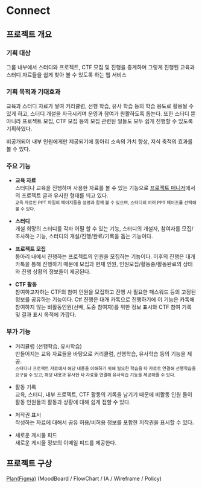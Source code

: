 # Connect

## 프로젝트 개요

### 기획 대상

그룹 내부에서 스터디와 프로젝트, CTF 모집 및 진행을 중계하며 그렇게 진행된 교육과 스터디 자료들을 쉽게 찾아 볼 수 있도록 하는 웹 서비스

### 기획 목적과 기대효과

교육과 스터디 자료가 쌓여 커리큘럼, 선행 학습, 유사 학습 등의 학습 용도로 활용될 수 있게 하고, 스터디 개설을 자극시키며 운영과 참여가 원활하도록 돕는다. 또한 스터디 뿐 아니라 프로젝트 모집, CTF 모집 등의 모집 관련된 일들도 모두 쉽게 진행할 수 있도록 기획하였다.

비공개되어 내부 인원에게만 제공되기에 동아리 소속의 가치 향상, 지식 축적의 효과를 볼 수 있다.

### 주요 기능

- **교육 자료**  
  스터디나 교육을 진행하며 사용한 자료를 볼 수 있는 기능으로 [프로젝트 매니저](../project-manager/)에서의 프로젝트 글과 유사한 형태를 띄고 있다.  
  <sup>교육 자료인 PPT 파일의 페이지들을 설명과 함께 볼 수 있으며, 스터디의 여러 PPT 페이즈를 선택해 볼 수 있다.</sup>

- **스터디**  
  개설 희망의 스터디를 각자 어필 할 수 있는 기능, 스터디의 개설자, 참여자를 모집/조사하는 기능, 스터디의 개설/진행/완료/기록을 돕는 기능이다.

- **프로젝트 모집**  
  동아리 내에서 진행하는 프로젝트의 인원을 모집하는 기능이다. 이후의 진행은 대개 카톡을 통해 진행하기 때문에 모집과 현재 인원, 인원모집/활동중/활동완료의 상태와 진행 상황의 정보들이 제공된다.

- **CTF 활동**  
  참여하고자하는 CTF의 참여 인원을 모집하고 진행 시 필요한 패스워드 등의 고정된 정보를 공유하는 기능이다. Ctf 진행은 대개 카톡으로 진행하기에 이 기능은 카톡에 참여하지 않는 비활동인원(선배, 도중 참여자)를 위한 정보 표시와 CTF 참여 기록 및 결과 표시 목적에 가깝다.

### 부가 기능

- 커리큘럼 (선행학습, 유사학습)  
  만들어지는 교육 자료들을 바탕으로 커리큘럼, 선행학습, 유사학습 등의 기능을 제공.  
  <sup>스터디나 프로젝트 자료에서 해당 내용을 이해하기 위해 필요한 학습을 타 자료로 연결해 선행학습을 요구할 수 있고, 해당 내용과 유사한 타 자료를 연결해 유사학습 기능을 제공해줄 수 있다.</sup>

- 활동 기록  
  교육, 스터디, 내부 프로젝트, CTF 활동의 기록을 남기기 때문에 비활동 인원 들이 활동 인원들의 활동과 상황에 대해 쉽게 접할 수 있다.

- 저작권 표시  
  작성하는 자료에 대해서 공유 허용/비허용 정보를 포함한 저작권을 표시할 수 있다.

- 새로운 게시물 피드  
  새로운 게시물 정보의 이메일 피드를 제공한다.

## 프로젝트 구상

[Plan(Figma)](https://www.figma.com/file/zlvK53YG5bFhLNbsPN4unN/Plan?node-id=0%3A1) (MoodBoard / FlowChart / IA / Wireframe / Policy)
